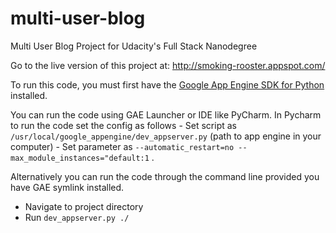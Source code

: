 # multi-user-blog
Multi User Blog Project for Udacity's Full Stack Nanodegree

Go to the live version of this project at: http://smoking-rooster.appspot.com/

To run this code, you must first have the [Google App Engine SDK for Python](https://cloud.google.com/appengine/downloads) installed.

You can run the code using GAE Launcher or IDE like PyCharm. In Pycharm to run the code set the config as follows
    - Set script as `/usr/local/google_appengine/dev_appserver.py` (path to app engine in your computer)
    - Set parameter as `--automatic_restart=no --max_module_instances="default:1` .
  
Alternatively you can run the code through the command line
provided you have GAE symlink installed.
  - Navigate to project directory
  - Run `dev_appserver.py ./`

